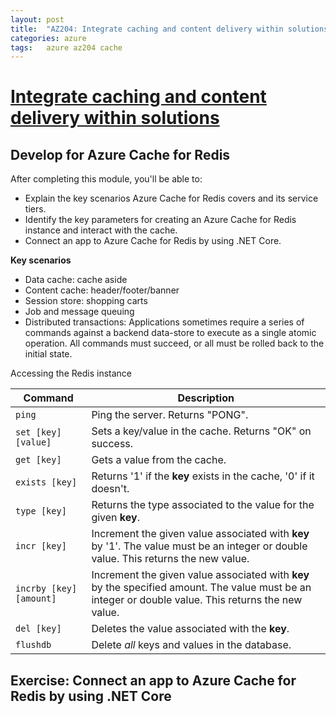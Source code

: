 ```yaml
---
layout: post
title:  "AZ204: Integrate caching and content delivery within solutions"
categories: azure
tags:   azure az204 cache
---
```


# [Integrate caching and content delivery within solutions](https://docs.microsoft.com/en-us/learn/paths/az-204-integrate-caching-content-delivery-within-solutions/)

## Develop for Azure Cache for Redis

After completing this module, you'll be able to:

- Explain the key scenarios Azure Cache for Redis covers and its service tiers.
- Identify the key parameters for creating an Azure Cache for Redis instance and interact with the cache.
- Connect an app to Azure Cache for Redis by using .NET Core.

**Key scenarios**

 - Data cache: cache aside
 - Content cache: header/footer/banner
 - Session store: shopping carts
 - Job and message queuing
 - Distributed transactions: Applications sometimes require a series of commands against a backend data-store to execute as a single atomic operation. All commands must succeed, or all must be rolled back to the initial state.

 
Accessing the Redis instance

| Command | Description |
| --- | --- |
| `ping` | Ping the server. Returns "PONG". |
| `set [key] [value]` | Sets a key/value in the cache. Returns "OK" on success. |
| `get [key]` | Gets a value from the cache. |
| `exists [key]` | Returns '1' if the **key** exists in the cache, '0' if it doesn't. |
| `type [key]` | Returns the type associated to the value for the given **key**. |
| `incr [key]` | Increment the given value associated with **key** by '1'. The value must be an integer or double value. This returns the new value. |
| `incrby [key] [amount]` | Increment the given value associated with **key** by the specified amount. The value must be an integer or double value. This returns the new value. |
| `del [key]` | Deletes the value associated with the **key**. |
| `flushdb` | Delete *all* keys and values in the database. |

## Exercise: Connect an app to Azure Cache for Redis by using .NET Core
